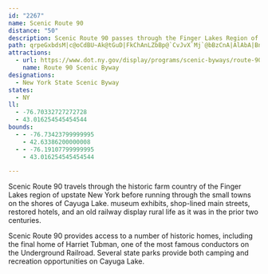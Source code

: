 ```yaml
---
id: "2267"
name: Scenic Route 90
distance: "50"
description: Scenic Route 90 passes through the Finger Lakes Region of upstate New York.
path: qrpeGxbdsM|c@oCdBU~Ak@tGuD|FkChAnLZbBp@`CvJvX`Mj`@bBzCnA|AlAbA|BnAnBf@hAJp\xArQ]xBLhCp@fJxDnJfEhAp@ns@zi@pH~GtO~On@j@rAx@tAj@vB^`LChBJ|@PnCfA`GfFxBjAfNrEfCfAjGdAtAF~M[hD_@vTmFdb@yKlBK`BHbLrBnALlDD~AMxh@uLzCyA`JsFhBy@~DqApCm@tBQpDHvYzFrBR~DEdGm@f]eGhWcHrNqEdB_@x[aCxDw@xCuA|AgAnAqAxBsCrAeCvHkRjJgRhBoCvJyKpCiBtL_Fpd@gVjDoAfXeGlYwH|CeBpMyL`IgGrEaC|I_DjEy@vGy@nRy@pEk@tOcDrBo@xQaIpImEnDuAfE_ArHsAzM_AlCD|QrAfWF`BPdW`HrExAbF~BnJrFzAl@hBXvA@vKBjLM`DLnC`@rCv@lCjAtJzFbCfApJjD|FlA~F^|MCzMaB|I[xD@zB`@jBx@`BjA`IxHxA~@`q@pVrClAdLfGrA~@jAlAzIxMl@n@tArAfDpBxAj@fItBvg@jJ~BF~K_@jCs@dJqDhOiJdBs@t@MvBK|HZxID~BKfDc@lH_BpHe@tUgEbA_@lBcB~@aB|AyEd@{@lA_BhBeArpB{c@fAKtADtOlDbAd@j@f@pE~E|@r@pJrE~Cf@fCBlDk@jBw@dOwKjEqDhGuGrLoNrC_EnCoEp[cj@|AuBnBwBbCiBpG{D~BqA`DmA~Cs@fXkD|Cy@xCyAnPuJdI_HpMiL~MiHfZuTvF_FzAkBdGoIhImKxKeMdMeN~WyVzG_GxGeFnKwGlBwAxAyAlBaC`B{CtHuQrA}BxBsCrCaCxN{J`OmLtJuGhCsChBkDbA{C^gBXsBNyB@uIeFcgFqDo}CBwDPsFBuC_AaNGyD[u^_B_qAs@y}@wBa|BiGmwFhAsEbI}RbB}B~JaDnMaDri@{OjAm@^_@p@wATmADgCEoIZ}A`AeAvJ}DxBmAlBwArDgD~Ak@`F_@j@M|AaAn@w@|BgDnAmCd@yAh@mDDwGf@wDH]Xm@t@w@xCgCfB{BbDqC^aAXkC@iDcBoV_@kB{AmC_QuIiA_AcBmBiB_BaB_AmDyA_CkBiAuA_A}AqJ}Qs@gBwBaHg@eAaAuAcCqBeCaA}EyAy@o@qEcEk@KsDKmA_@]s@GuGFqAdDmLlEwPf@oC\kCTmGOgNDaExAs`@\wEZoDfA{GrC{K~@mEfEa[^cET_Eb@wQb@kJhEm_@lB{Ud@iDd@yBbAmCbCgEjKaPlBsDrGcPnAsEf@qCbHew@nC_`@|CiUn@mIR{EBgFm@gh@L_G`@mDvBiN~DmU`Gga@|CaVbDa[N_CLwV?_CMeG_@cEc@gDkBaKc@}CYgDUyDcAwp@Y{ZU}g@JmGhAuMf@_Lx@{d@dAcz@MyEg@eDy@iCsLaTqAmCs@aCi@sBU_BmAwV]yBkAqEiA{CcAyAy@s@yBmC_AyBgA{EYkEpAoRnEyThAeDdGsKnAoCZ}@b@eCLoAJoNJ_C`D}ThCiXtJolAbC}]xCmg@~@mTfAu[NoAf@}B\kAx@kBn@gAvF_GlB_Dj@cBf@yBd@yDHyBSmI
attractions:
  - url: https://www.dot.ny.gov/display/programs/scenic-byways/route-90?nd=nysdot
    name: Route 90 Scenic Byway
designations:
  - New York State Scenic Byway
states:
  - NY
ll:
  - -76.70332727272728
  - 43.016254545454544
bounds:
  - - -76.73423799999995
    - 42.63386200000008
  - - -76.19107799999995
    - 43.016254545454544

---
```


Scenic Route 90 travels through the historic farm country of the Finger Lakes region of upstate New York before running through the small towns on the shores of Cayuga Lake.  museum exhibits, shop-lined main streets, restored hotels, and an old railway display rural life as it was in the prior two centuries.

Scenic Route 90 provides access to a number of historic homes, including the final home of Harriet Tubman, one of the most famous conductors on the Underground Railroad.  Several state parks provide both camping and recreation opportunities on Cayuga Lake.  
